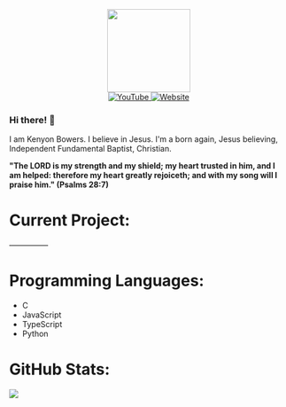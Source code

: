 <div id="profile_picture" align="center">
  <img src="https://avatars.githubusercontent.com/u/83834271?v=4" width="150" />
</div>
<div id="badges" align="center">
  <a target="_blank" href="https://youtube.com/@KenyonBowers">
    <img src="https://img.shields.io/badge/YouTube-red?style=for-the-badge&logo=youtube&logoColor=white" alt="YouTube"/>
  </a>
  <a target="_blank" href="https://kenyonbowers.github.io">
    <img src="https://img.shields.io/badge/Website-blue?style=for-the-badge" alt="Website"/>
  </a>
</div>

### Hi there! 👋
I am Kenyon Bowers. I believe in Jesus. I'm a born again, Jesus believing, Independent Fundamental Baptist, Christian.

**"The LORD is my strength and my shield; my heart trusted in him, and I am helped: therefore my heart greatly rejoiceth; and with my song will I praise him." (Psalms 28:7)**

# Current Project:
—————

# Programming Languages:
- C
- JavaScript
- TypeScript
- Python

# GitHub Stats:
<picture>
  <source srcset="https://github-readme-stats.vercel.app/api/top-langs/?username=kenyonbowers&theme=light&layout=compact" media="(prefers-color-scheme: light)"></source>
  <source srcset="https://github-readme-stats.vercel.app/api/top-langs/?username=kenyonbowers&theme=dark&layout=compact" media="(prefers-color-scheme: dark)"></source>
  <img src="#">
</picture>

